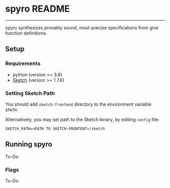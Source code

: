 # spyro README

------

spyro synthesizes provably sound, most-precise specifications from give function definitions.



## Setup

### Requirements

* python (version >= 3.6)
* [Sketch](https://people.csail.mit.edu/asolar/) (version >= 1.7.6)

### Setting Sketch Path

You should add `sketch-frontend` directory to the environment variable `$PATH`.

Alternatively, you may set path to the Sketch binary, by editing `config` file:

```
SKETCH_PATH=<PATH TO SKETCH-FRONTENT>/sketch
```





## Running spyro

To-Do



### Flags

To-Do
